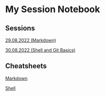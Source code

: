 # My Session Notebook

## Sessions

[29.08.2022 (Markdown)](sessions/29-08-2022.md)

[30.08.2022 (Shell and Git Basics)](sessions/30-08-2022.md)

## Cheatsheets

[Markdown](https://github.com/adam-p/markdown-here/wiki/Markdown-Cheatsheet)

[Shell](shell-and-git/shell-basics.md)
